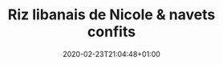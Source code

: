 ---
layout: recipe
date: 2020-02-23T21:04:48+01:00
draft: false    
title:  "Riz libanais de Nicole & navets confits" # The title of your awesome recipe
image: riz-libanais-navets-confits.jpg # Name of image in recipe bundle
#imagecredit: https://placekitten.com/600/800 # URL to image source page, website, or creator
YouTubeID:  # The F2SYDXV1W1w part of https://www.youtube.com/watch?v=F2SYDXV1W1w
authorName: # Name of the recipe/article author
authorURL: # URL of their home website
sourceName: # Name of the source website
sourceURL: # Actual URL of the recipe itself
catégories: plat # The type of meal or course your recipe is about. For example: "dinner", "entree", or "dessert".
tags:
  - riz
  - oriental
yield: 4€
prepTime: 30 min
cookTime: 30 min

ingredients:
- 300g de riz blanc
- 40g de vermicelles
- 20g de pignons
- 2 càs de beurre
- 4 navets
- 1 pomme
- 50g de sucre
- Sel & poivre
directions:
- Epeluchez les navets et la pomme. Et dans une casseroles faites les dorés dans du beurre. Ajoutez un fond d'eau. Salez et couvrez. Laissez cuire 20min.  
- Dans une seconde casserole, faites bouillir de l'eau salé. Puis, ajoutez le riz blanc. Faites le cuire le temps indiqué sur le paquet, et égouttez. 
- Dans la casserole avec les navets et la pomme, ajoutez le sucre. Et laissez caraméliser en remuant de temps en temps. 
- Dans la deuxième casserole, faite fondre 1 càs de beurre, et faites griller les vermicelles avec les pignons à feu fort quelques minutes. Puis ajoutez le riz et faites revenir le tout. 
- C'est prêt ! Bon app. 
---